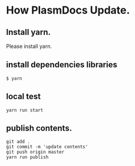 # How PlasmDocs Update.

## Install yarn.
Please install yarn.

## install dependencies libraries
```
$ yarn
```

## local test
```
yarn run start
```

## publish contents.
```
git add .
git commit -m 'update contents'
git push origin master
yarn run publish
```